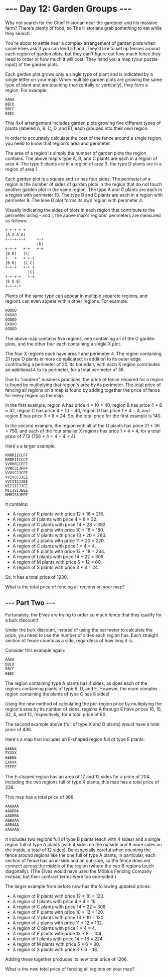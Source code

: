 # --- Day 12: Garden Groups ---

Why not search for the Chief Historian near the gardener and his massive farm?
There's plenty of food, so The Historians grab something to eat while they
search.

You're about to settle near a complex arrangement of garden plots when some
Elves ask if you can lend a hand. They'd like to set up fences around each
region of garden plots, but they can't figure out how much fence they need to
order or how much it will cost. They hand you a map (your puzzle input) of the
garden plots.

Each garden plot grows only a single type of plant and is indicated by a single
letter on your map. When multiple garden plots are growing the same type of
plant and are touching (horizontally or vertically), they form a region. For
example:

```txt
AAAA
BBCD
BBCC
EEEC
```

This 4x4 arrangement includes garden plots growing five different types of
plants (labeled A, B, C, D, and E), each grouped into their own region.

In order to accurately calculate the cost of the fence around a single region,
you need to know that region's area and perimeter.

The area of a region is simply the number of garden plots the region contains.
The above map's type A, B, and C plants are each in a region of area 4. The type
E plants are in a region of area 3; the type D plants are in a region of area 1.

Each garden plot is a square and so has four sides. The perimeter of a region is
the number of sides of garden plots in the region that do not touch another
garden plot in the same region. The type A and C plants are each in a region
with perimeter 10. The type B and E plants are each in a region with
perimeter 8. The lone D plot forms its own region with perimeter 4.

Visually indicating the sides of plots in each region that contribute to the
perimeter using - and |, the above map's regions' perimeters are measured as
follows:

```txt
+-+-+-+-+
|A A A A|
+-+-+-+-+     +-+
              |D|
+-+-+   +-+   +-+
|B B|   |C|
+   +   + +-+
|B B|   |C C|
+-+-+   +-+ +
          |C|
+-+-+-+   +-+
|E E E|
+-+-+-+
```

Plants of the same type can appear in multiple separate regions, and regions can
even appear within other regions. For example:

```txt
OOOOO
OXOXO
OOOOO
OXOXO
OOOOO
```

The above map contains five regions, one containing all of the O garden plots,
and the other four each containing a single X plot.

The four X regions each have area 1 and perimeter 4. The region containing 21
type O plants is more complicated; in addition to its outer edge contributing a
perimeter of 20, its boundary with each X region contributes an additional 4 to
its perimeter, for a total perimeter of 36.

Due to "modern" business practices, the price of fence required for a region is
found by multiplying that region's area by its perimeter. The total price of
fencing all regions on a map is found by adding together the price of fence for
every region on the map.

In the first example, region A has price 4 \* 10 = 40, region B has price 4 \* 8
= 32, region C has price 4 \* 10 = 40, region D has price 1 \* 4 = 4, and region
E has price 3 \* 8 = 24. So, the total price for the first example is 140.

In the second example, the region with all of the O plants has price 21 \* 36 =
756, and each of the four smaller X regions has price 1 \* 4 = 4, for a total
price of 772 (756 + 4 + 4 + 4 + 4).

Here's a larger example:

```
RRRRIICCFF
RRRRIICCCF
VVRRRCCFFF
VVRCCCJFFF
VVVVCJJCFE
VVIVCCJJEE
VVIIICJJEE
MIIIIIJJEE
MIIISIJEEE
MMMISSJEEE
```

It contains:

- A region of R plants with price 12 \* 18 = 216.
- A region of I plants with price 4 \* 8 = 32.
- A region of C plants with price 14 \* 28 = 392.
- A region of F plants with price 10 \* 18 = 180.
- A region of V plants with price 13 \* 20 = 260.
- A region of J plants with price 11 \* 20 = 220.
- A region of C plants with price 1 \* 4 = 4.
- A region of E plants with price 13 \* 18 = 234.
- A region of I plants with price 14 \* 22 = 308.
- A region of M plants with price 5 \* 12 = 60.
- A region of S plants with price 3 \* 8 = 24.

So, it has a total price of 1930.

What is the total price of fencing all regions on your map?

## --- Part Two ---

Fortunately, the Elves are trying to order so much fence that they qualify for a
bulk discount!

Under the bulk discount, instead of using the perimeter to calculate the price,
you need to use the number of sides each region has. Each straight section of
fence counts as a side, regardless of how long it is.

Consider this example again:

```txt
AAAA
BBCD
BBCC
EEEC
```

The region containing type A plants has 4 sides, as does each of the regions
containing plants of type B, D, and E. However, the more complex region
containing the plants of type C has 8 sides!

Using the new method of calculating the per-region price by multiplying the
region's area by its number of sides, regions A through E have prices 16, 16,
32, 4, and 12, respectively, for a total price of 80.

The second example above (full of type X and O plants) would have a total price
of 436.

Here's a map that includes an E-shaped region full of type E plants:

```txt
EEEEE
EXXXX
EEEEE
EXXXX
EEEEE
```

The E-shaped region has an area of 17 and 12 sides for a price of 204. Including
the two regions full of type X plants, this map has a total price of 236.

This map has a total price of 368:

```txt
AAAAAA
AAABBA
AAABBA
ABBAAA
ABBAAA
AAAAAA
```

It includes two regions full of type B plants (each with 4 sides) and a single
region full of type A plants (with 4 sides on the outside and 8 more sides on
the inside, a total of 12 sides). Be especially careful when counting the fence
around regions like the one full of type A plants; in particular, each section
of fence has an in-side and an out-side, so the fence does not connect across
the middle of the region (where the two B regions touch diagonally). (The Elves
would have used the Möbius Fencing Company instead, but their contract terms
were too one-sided.)

The larger example from before now has the following updated prices:

- A region of R plants with price 12 \* 10 = 120.
- A region of I plants with price 4 \* 4 = 16.
- A region of C plants with price 14 \* 22 = 308.
- A region of F plants with price 10 \* 12 = 120.
- A region of V plants with price 13 \* 10 = 130.
- A region of J plants with price 11 \* 12 = 132.
- A region of C plants with price 1 \* 4 = 4.
- A region of E plants with price 13 \* 8 = 104.
- A region of I plants with price 14 \* 16 = 224.
- A region of M plants with price 5 \* 6 = 30.
- A region of S plants with price 3 \* 6 = 18.

Adding these together produces its new total price of 1206.

What is the new total price of fencing all regions on your map?

